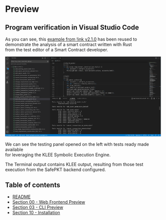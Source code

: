 # Preview

## Program verification in Visual Studio Code

As you can see, this [example from !ink v2.1.0](https://github.com/paritytech/ink/blob/v2.1.0/examples/multisig_plain/lib.rs) has been reused
to demonstrate the analysis of a smart contract written with Rust  
from the test editor of a Smart Contract developer.

![Program verification with Visual Studio Code](./img/program-verification-with-vscode.png?raw=true)

We can see the testing panel opened on the left with tests ready made available  
for leveraging the KLEE Symbolic Execution Engine.  

The Terminal output contains KLEE output, resulting from those test execution
from the SafePKT backend configured.

## Table of contents

 - [README](../README.md)
 - [Section 00 - Web Frontend Preview](./00-preview-web-frontend.md)
 - [Section 03 - CLI Preview](./03-preview-cli.md)
 - [Section 10 - Installation](./10-installation.md)

